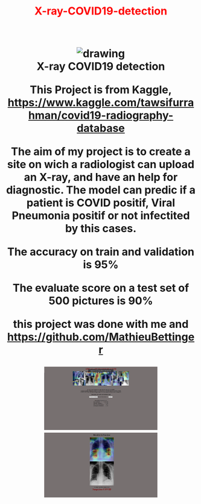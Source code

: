 <h1><font color=red><strong><div align="center">X-ray-COVID19-detection <strong></font><h1></div>
<div align="center"><img src="https://media.lactualite.com/2020/03/b93f0a42-2871.jpg" alt="drawing" width="300"/></br>
X-ray COVID19 detection

This Project is from Kaggle, https://www.kaggle.com/tawsifurrahman/covid19-radiography-database

The aim of my project is to create a site on wich a radiologist can upload an X-ray, and have an help for diagnostic.
The model can predic if a patient is COVID positif, Viral Pneumonia positif or not infectited by this cases.

The accuracy on train and validation is 95%

The evaluate score on a test set of 500 pictures is 90%

this project was done with me and https://github.com/MathieuBettinger

<div align="center"><img src="https://github.com/manuteou/X-ray-COVID19-detection/blob/main/site1.png" alt="drawing" width="300"/>
<img src="https://github.com/manuteou/X-ray-COVID19-detection/blob/main/site2.png" alt="drawing" width="300"/>
